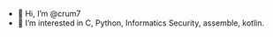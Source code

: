 - 👋 Hi, I’m @crum7
- 👀 I’m interested in C, Python, Informatics Security, assemble, kotlin.

<!---
crum7/crum7 is a ✨ special ✨ repository because its `README.md` (this file) appears on your GitHub profile.
You can click the Preview link to take a look at your changes.
--->
